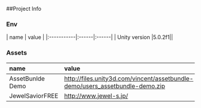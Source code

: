 ##Project Info

### Env
| name | value |
|:-----------|:------|:------|
| Unity version |5.0.2f1||

### Assets
| name | value |
|:------|:------|
|AssetBunlde Demo|http://files.unity3d.com/vincent/assetbundle-demo/users_assetbundle-demo.zip|
|JewelSaviorFREE|http://www.jewel-s.jp/|